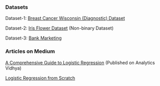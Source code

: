 ### Datasets
Dataset-1:
[Breast Cancer Wisconsin (Diagnostic) Dataset](https://www.kaggle.com/uciml/breast-cancer-wisconsin-data)

Dataset-2:
[Iris Flower Dataset](https://archive.ics.uci.edu/ml/datasets/iris)
(Non-binary Dataset)

Dataset-3:
[Bank Marketing](https://www.kaggle.com/henriqueyamahata/bank-marketing)

### Articles on Medium
[A Comprehensive Guide to Logistic Regression](https://tp6145.medium.com/a-comprehensive-guide-to-logistic-regression-e0cf04fe738c)
(Published on Analytics Vidhya)

[Logistic Regression from Scratch](https://tp6145.medium.com/logistic-regression-from-scratch-b69a2026536f)
